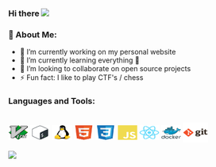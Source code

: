 ### Hi there  <img src="https://media.giphy.com/media/hvRJCLFzcasrR4ia7z/giphy.gif" width="23px">

### 🧐 About Me:
- 🔭 I’m currently working on my personal website
- 🌱 I’m currently learning everything 🤣
- 🤝 I’m looking to collaborate on open source projects
- ⚡ Fun fact: I like to play CTF's / chess


### Languages and Tools:
<div style="display: inline_block"><br>
  <img align="center" alt="devfelpSs-vim" height="30" width="40" src="https://raw.githubusercontent.com/devicons/devicon/master/icons/vim/vim-original.svg">
  <img align="center" alt="devfelpSs-term" height="30" width="40" src="https://raw.githubusercontent.com/devicons/devicon/master/icons/bash/bash-original.svg">
  <img align="center" alt="devfelpSs-linux" height="30" width="40" src="https://raw.githubusercontent.com/devicons/devicon/master/icons/linux/linux-original.svg">
  <img align="center" alt="devfelpSs-HTML" height="30" width="40" src="https://raw.githubusercontent.com/devicons/devicon/master/icons/html5/html5-original.svg">
  <img align="center" alt="devfelpSs-CSS" height="30" width="40" src="https://raw.githubusercontent.com/devicons/devicon/master/icons/css3/css3-original.svg">
  <img align="center" alt="devfelpSs-Js" height="30" width="40" src="https://raw.githubusercontent.com/devicons/devicon/master/icons/javascript/javascript-plain.svg">
  <img align="center" alt="devfelpSs-React" height="30" width="40" src="https://raw.githubusercontent.com/devicons/devicon/master/icons/react/react-original.svg">
  <img align="center" alt="devfelpSs-docker" height="30" width="40" src="https://raw.githubusercontent.com/devicons/devicon/master/icons/docker/docker-original-wordmark.svg">
  <img align="center" alt="devfelpSs-git" height="40" width="50" src="https://raw.githubusercontent.com/devicons/devicon/master/icons/git/git-original-wordmark.svg">
</div>

<br />

<div align="left">
  <a href="https://github.com/devfelpSs">
  <img height="180em" src="https://github-readme-stats.vercel.app/api?username=devfelpSs&show_icons=true&theme=gotham&include_all_commits=true&count_private=true"/>
</div>
<br />
<!--[website]: https://devfelps.com
[linkedin]: https://www.linkedin.com/in/devfelps/
[email]: mailto:devfelps@outlook.com
[facebook]: https://www.facebook.com/fdsouza99/


### Connect with me:

[<img align="left" alt="devfelps.com" width="22px" src="https://raw.githubusercontent.com/iconic/open-iconic/master/svg/globe.svg" />][website]
[<img align="left" alt="devfelpSs | LinkedIn" width="22px" src="https://raw.githubusercontent.com/devicons/devicon/master/icons/linkedin/linkedin-original.svg" />][linkedin]
[<img align="left" alt="devfelpSs | Email" width="22px" src="" />][email]
[<img align="left" alt="devfelpSs | Twitter" width="22px" src="https://cdn.jsdelivr.net/npm/simple-icons@v3/icons/twitter.svg" />][twitter]
[<img align="left" alt="devfelpSs | Instagram" width="22px" src="https://cdn.jsdelivr.net/npm/simple-icons@v3/icons/instagram.svg" />][instagram]
-->
